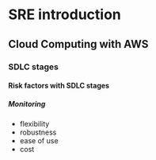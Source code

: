 # SRE introduction
## Cloud Computing with AWS
### SDLC stages
#### Risk factors with SDLC stages
##### Monitoring

- flexibility
- robustness
- ease of use
- cost

